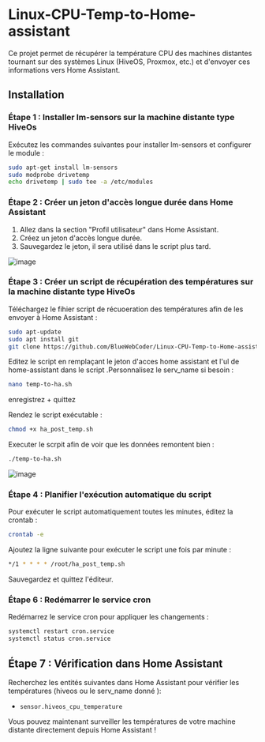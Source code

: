 
# Linux-CPU-Temp-to-Home-assistant

Ce projet permet de récupérer la température CPU des machines distantes tournant sur des systèmes Linux (HiveOS, Proxmox, etc.) et d'envoyer ces informations vers Home Assistant.

## Installation

### Étape 1 : Installer lm-sensors sur la machine distante type HiveOs

Exécutez les commandes suivantes pour installer lm-sensors et configurer le module :

```bash
sudo apt-get install lm-sensors
sudo modprobe drivetemp
echo drivetemp | sudo tee -a /etc/modules
```

### Étape 2 : Créer un jeton d'accès longue durée dans Home Assistant

1. Allez dans la section "Profil utilisateur" dans Home Assistant.
2. Créez un jeton d'accès longue durée.
3. Sauvegardez le jeton, il sera utilisé dans le script plus tard.

![image](https://github.com/user-attachments/assets/0cd6ce80-a621-4830-aefa-d0f9126fc7c9)

### Étape 3 : Créer un script de récupération des températures sur la machine distante type HiveOs

Téléchargez le fihier script de  récuoeration des températures afin de les envoyer à Home Assistant :

```bash
sudo apt-update
sudo apt install git
git clone https://github.com/BlueWebCoder/Linux-CPU-Temp-to-Home-assistant.git && cd Linux-Temp-to-Home-assistant
```

Editez le script en remplaçant le jeton d'acces home assistant et l'ul de home-assistant dans le script .Personnalisez le serv_name si besoin :

```bash
nano temp-to-ha.sh
```
enregistrez + quittez

Rendez le script exécutable :

```bash
chmod +x ha_post_temp.sh
```

Executer le scrpit afin de voir que les données remontent bien : 
```bash
./temp-to-ha.sh
```

![image](https://github.com/user-attachments/assets/237c7f0f-514f-4ca5-822a-4aa1979731eb)


### Étape 4 : Planifier l'exécution automatique du script

Pour exécuter le script automatiquement toutes les minutes, éditez la crontab :

```bash
crontab -e
```

Ajoutez la ligne suivante pour exécuter le script une fois par minute :

```bash
*/1 * * * * /root/ha_post_temp.sh
```

Sauvegardez et quittez l'éditeur.

### Étape 6 : Redémarrer le service cron

Redémarrez le service cron pour appliquer les changements :

```bash
systemctl restart cron.service
systemctl status cron.service
```

## Étape 7 : Vérification dans Home Assistant

Recherchez les entités suivantes dans Home Assistant pour vérifier les températures (hiveos ou le serv_name donné ):

- `sensor.hiveos_cpu_temperature`

Vous pouvez maintenant surveiller les températures de votre machine distante directement depuis Home Assistant !
